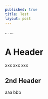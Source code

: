 ```yaml
---
published: true
title: Test
layout: post
---
```

... ... 

# A Header

xxx xxx xxx

## 2nd Header

aaa bbb